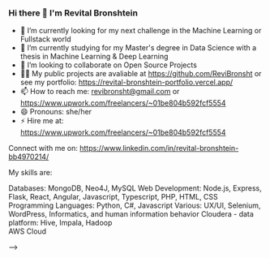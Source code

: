### Hi there 👋 I'm Revital Bronshtein

- 🔭 I’m currently looking for my next challenge in the Machine Learning or Fullstack world
- 🌱 I’m currently studying for my Master's degree in Data Science with a thesis in Machine Learning & Deep Learning
- 👯 I’m looking to collaborate on Open Source Projects
- 👨‍💻 My public projects are avaliable at https://github.com/ReviBronsht or see my portfolio: https://revital-bronshtein-portfolio.vercel.app/
- 📫 How to reach me: revibronsht@gmail.com or https://www.upwork.com/freelancers/~01be804b592fcf5554
- 😄 Pronouns: she/her
- ⚡ Hire me at: https://www.upwork.com/freelancers/~01be804b592fcf5554

Connect with me on: https://www.linkedin.com/in/revital-bronshtein-bb4970214/

My skills are:

Databases: MongoDB, Neo4J, MySQL
Web Development: Node.js, Express, Flask, React, Angular, Javascript, Typescript, PHP, HTML, CSS
Programming Languages: Python, C#, Javascript
Various: UX/UI, Selenium, WordPress, Informatics, and human information behavior
Cloudera - data platform: Hive, Impala, Hadoop <br>
AWS Cloud

-->

